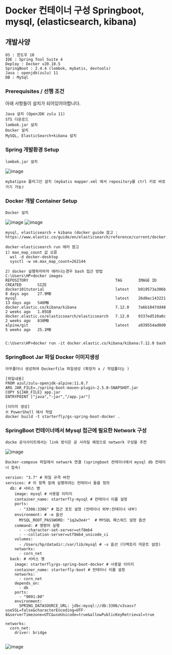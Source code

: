 # Docker 컨테이너 구성 Springboot, mysql, (elasticsearch, kibana)

## 개발사양
```
OS : 윈도우 10
IDE : Spring Tool Suite 4 
Deploy : Docker v20.10.5
SpringBoot : 2.4.4 (lombok, mybatis, devtools)
Java : openjdk(zulu) 11
DB : MySql
```

### Prerequisites / 선행 조건

아래 사항들이 설치가 되어있어야합니다.

```
Java 설치 (OpenJDK zulu 11)
STS 다운로드
lombok.jar 설치
Docker 설치
MySQL, ElasticSearch+kibana 설치

```


### Spring 개발환경 Setup
```
lombok.jar 설치
```
![image](https://user-images.githubusercontent.com/16375921/113245267-92a51c80-92f1-11eb-9141-11e47a3d52b3.png)

```
mybatipse 플러그인 설치 (mybatis mapper.xml 에서 repository를 ctrl 키로 바로가기 가능)
```

### Docker 개발 Container Setup
```
Docker 설치
```
![image](https://user-images.githubusercontent.com/16375921/113244361-d0a14100-92ef-11eb-9d1b-ea271952d0ff.png)
![image](https://user-images.githubusercontent.com/16375921/113255973-79a56700-9303-11eb-94dd-119f9d22ab99.png)

```
mysql, elasticsearch + kibana (docker guide 참고 : https://www.elastic.co/guide/en/elasticsearch/reference/current/docker.html)
```

```
docker-elasticsearch run 에러 참고
1) max_map_count 값 오류
  wsl -d docker-desktop
  sysctl -w vm.max_map_count=262144
  
2) docker 실행하자마자 에러나는경우 bash 접근 방법
C:\Users\HP>docker images
REPOSITORY                                      TAG       IMAGE ID       CREATED       SIZE
docker101tutorial                               latest    b919573a306b   8 days ago    27.9MB
mysql                                           latest    26d0ac143221   13 days ago   546MB
docker.elastic.co/kibana/kibana                 7.12.0    7a6b1047dd48   2 weeks ago   1.05GB
docker.elastic.co/elasticsearch/elasticsearch   7.12.0    9337ed510a0c   2 weeks ago   830MB
alpine/git                                      latest    a939554ad0d0   5 weeks ago   25.1MB


C:\Users\HP>docker run -it docker.elastic.co/kibana/kibana:7.12.0 bash

```

### SpringBoot Jar 파일 Docker 이미지생성

```
아무폴더나 생성하여 Dockerfile 파일생성 (확장자 x / 작업폴더는 )

[파일내용]
FROM azul/zulu-openjdk-alpine:11.0.7
ARG JAR_FILE=./spring-boot-maven-plugin-2.5.0-SNAPSHOT.jar
COPY ${JAR_FILE} app.jar
ENTRYPOINT ["java","-jar","/app.jar"]

[이미지 생성]
※ PowerShell 에서 작업
docker build -t starterfly/gs-spring-boot-docker .
```

### SpringBoot 컨테이너에서 Mysql 접근에 필요한 Network 구성
```
docke 공식사이트에서는 link 방식은 곧 사라질 예정으로 network 구성을 추천
```
![image](https://user-images.githubusercontent.com/16375921/113812514-320e5780-97a9-11eb-81b4-37fede685f41.png)

```
Docker-compose 파일에서 network 연결 (springboot 컨테이너에서 mysql db 컨테이너 접속)

version: "3.7" # 파일 규격 버전
services: # 이 항목 밑에 실행하려는 컨테이너 들을 정의
  db: # 서비스 명
    image: mysql # 사용할 이미지
    container_name: starterfly-mysql # 컨테이너 이름 설정
    ports:
      - "3306:3306" # 접근 포트 설정 (컨테이너 외부:컨테이너 내부)
    environment: # -e 옵션
      MYSQL_ROOT_PASSWORD: "1q2w3e4r"  # MYSQL 패스워드 설정 옵션
    command: # 명령어 실행
      - --character-set-server=utf8mb4
      - --collation-server=utf8mb4_unicode_ci
    volumes:
      - /Users/hp/datadir:/var/lib/mysql # -v 옵션 (다렉토리 마운트 설정)
    networks:     
      - corn_net
  back: # 서비스 명
    image: starterfly/gs-spring-boot-docker # 사용할 이미지
    container_name: starterfly-boot # 컨테이너 이름 설정
    networks:      
      - corn_net
    depends_on:
      - db
    ports:
      - "9091:80"
    environment:
      SPRING_DATASOURCE_URL: jdbc:mysql://db:3306/v3sass?useSSL=false&characterEncoding=UTF-8&serverTimezone=UTC&useUnicode=true&allowPublicKeyRetrieval=true
      
networks:
  corn_net:
    driver: bridge
    
```

![image](https://user-images.githubusercontent.com/16375921/114003060-6876d000-9898-11eb-9c04-c712cbbd6f61.png)

